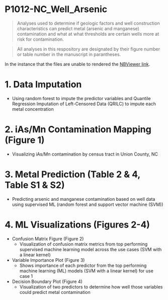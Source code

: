 # P1012-NC_Well_Arsenic
> Analyses used to determine if geologic factors and well construction characteristics can predict metal (arsenic and manganese) contamination and what at what thresholds are certain wells more at risk for contamination.

> All analyses in this respository are designated by their figure number or table number in the manuscript in parantheses.

In the instance that the files are unable to rendered the [NBViewer link](). 

# 1. Data Imputation
- Using random forest to impute the predictor variables and Quantile Regression Imputation of Left-Censored Data (QRILC) to impute each metal concentration

# 2. iAs/Mn Contamination Mapping (Figure 1)
- Visualizing iAs/Mn contamination by census tract in Union County, NC

# 3. Metal Prediction (Table 2 & 4, Table S1 & S2)
- Predicting arsenic and manganese contamination based on well data using supervised ML (random forest and support vector machine (SVM))

# 4. ML Visualizations (Figures 2-4)
- Confusion Matrix Figure (Figure 2)
  - Visualization of confusion matrix metrics from top performing supervised machine learning model across the use cases (SVM with a linear kernel)
- Variable Importance Plot (Figure 3)
  - Shows importance of each predictor from the top performing machine learning (ML) models (SVM with a linear kernel) for use case 1
- Decision Boundary Plot (Figure 4)
  - Visualization of two predictors to determine how well those variables could predict metal contamination
